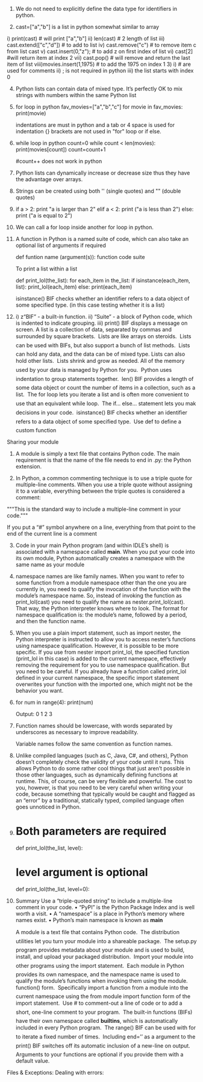 1) We do not need to explicitly define the data type for identifiers in
 python.

2) cast=["a","b"] is a list in python somewhat similar to array 
	
i)   print(cast) # will print ["a","b"]
ii)  len(cast) # 2 length of list
iii) cast.extend(["c","d"]) # to add to list
iv)  cast.remove("c") # to remove item c from list cast
v)   cast.insert(0,"z"); # to add z on first index of list 
vi)  cast[2] #will return item at index 2
vii) cast.pop() # will remove and return the last item of list 
viii)movies.insert(1,1975) # to add the 1975 on index 1
3)
   i) # are used for comments
   ii) ; is not required in python
   iii) the list starts with index 0   

4) Python lists can contain data of mixed type. It’s perfectly OK
to mix strings with numbers within the same Python list

5) for loop in python 
	fav_movies=["a","b","c"]
	for movie in fav_movies:
		print(movie)

    indentations are must in python and a tab or 4 space is used for indentation
    {} brackets are not used in "for" loop or if else.    

6) while loop in python
	count=0
	while count < len(movies):
		print(movies[count])
		count=count+1

	#count++ does not work in python

7) Python lists can dynamically increase or decrease size thus they have
   the advantage over arrays.

8) Strings can be created using both '' (single quotes) and "" (double quotes)

9) if a > 2:
	print "a is larger than 2"
   elif a < 2:
	print ("a is less than 2")
   else: 
	print ("a is equal to 2")

10) We can call a for loop inside another for loop in python.

11) A function in Python is a named suite of code, which can also take an optional
    list of arguments if required

	def funtion name (argument(s)):
 		function code suite	

	To print a list within a list

	 def print_lol(the_list):
		for each_item in the_list:
		 if isinstance(each_item, list):
		print_lol(each_item)
		 else:
		print(each_item)

	isinstance() BIF checks whether an identifier refers to a data object of some specified type.
 	(in this case testing whether it is a list)

12)  i)  z“BIF” - a built-in function.
     ii) “Suite” - a block of Python code, which is indented to indicate grouping.
     iii) print() BIF displays a message on screen.
A list is a collection of data, separated
by commas and surrounded by square
brackets.
 Lists are like arrays on steroids.
 Lists can be used with BIFs, but also
support a bunch of list methods.
 Lists can hold any data, and the data can be
of mixed type. Lists can also hold other lists.
 Lists shrink and grow as needed. All of the
memory used by your data is managed by
Python for you.
 Python uses indentation to group statements
together.
 len() BIF provides a length of some data
object or count the number of items in a
collection, such as a list.
 The for loop lets you iterate a list and
is often more convenient to use that an
equivalent while loop.
 The if... else... statement lets you mak
decisions in your code.
 isinstance() BIF checks whether
an identifier refers to a data object of some
specified type.
 Use def to define a custom function



Sharing your module
1) A module is simply a text file that contains Python code. The main
requirement is that the name of the file needs to end in .py: the Python
extension. 

2) In Python, a common commenting technique is to use a triple quote for multiple-line comments. When you use a triple 
   quote without assigning it to a variable, everything between the triple quotes is considered a comment:

 """This is the standard way to include a multiple-line comment in your code."""

 If you put a “#” symbol anywhere on a line, everything from that point to the end of the current line is a comment 

3) Code in your main Python program (and within IDLE’s shell) is associated
with a namespace called __main__. When you put your code into its own
module, Python automatically creates a namespace with the same name as
your module

4)  namespace names are like family names.
When you want to refer to some function from a module
namespace other than the one you are currently in, you need
to qualify the invocation of the function with the module’s
namespace name.
So, instead of invoking the function as print_lol(cast)
you need to qualify the name as nester.print_lol(cast).
That way, the Python interpreter knows where to look. The
format for namespace qualification is: the module’s name, followed
by a period, and then the function name.

5) When you use a plain import statement, such as import nester,
the Python interpreter is instructed to allow you to access nester’s
functions using namespace qualification. However, it is possible to be
more specific. If you use from nester import print_lol, the
specified function (print_lol in this case) is added to the current
namespace, effectively removing the requirement for you to use
namespace qualification. But you need to be careful. If you already have
a function called print_lol defined in your current namespace, the
specific import statement overwrites your function with the imported
one, which might not be the behavior you want. 

6) for num in range(4):
	print(num) 

	Output: 0
		1
		2
		3

7) Function names should be lowercase, with words separated by underscores as necessary to improve readability.

   Variable names follow the same convention as function names.

8) Unlike compiled languages (such as C, Java, C#, and others), Python doesn’t
completely check the validity of your code until it runs. This allows Python to do
some rather cool things that just aren’t possible in those other languages, such
as dynamically defining functions at runtime. This, of course, can be very
flexible and powerful.
The cost to you, however, is that you need to be very careful when writing
your code, because something that typically would be caught and flagged as
an “error” by a traditional, statically typed, compiled language often goes
unnoticed in Python.

9) 
	 # Both parameters are required
	 def print_lol(the_list, level):
	 # level argument is optional
	 def print_lol(the_list, level=0):

10) Summary
	 Use a “triple-quoted string” to include
	a multiple-line comment in your code.
	• “PyPI” is the Python Package Index and
	is well worth a visit.
	• A “namespace” is a place in Python’s
	memory where names exist.
	• Python’s main namespace is known as
	__main__

	 A module is a text file that contains Python
	code.
	 The distribution utilities let you turn your
	module into a shareable package.
	 The setup.py program provides
	metadata about your module and is used
	to build, install, and upload your packaged
	distribution.
	 Import your module into other programs
	using the import statement.
	 Each module in Python provides its own
	namespace, and the namespace name
	is used to qualify the module’s functions
	when invoking them using the module.
	function() form.
	 Specifically import a function from a module
	into the current namespace using the from
	module import function form of
	the import statement.
	 Use # to comment-out a line of code or
	to add a short, one-line comment to your
	program.
	 The built-in functions (BIFs) have their own
	namespace called __builtins__,
	which is automatically included in every
	Python program.
	 The range() BIF can be used with for to
	iterate a fixed number of times.
	 Including end=’’ as a argument to the
	print() BIF switches off its automatic
	inclusion of a new-line on output.
	 Arguments to your functions are optional if
	you provide them with a default value.

Files & Exceptions: Dealing with errors:

